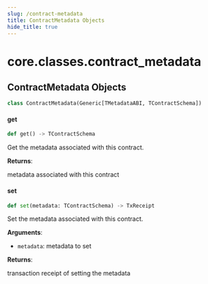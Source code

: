 ```yaml
---
slug: /contract-metadata
title: ContractMetadata Objects
hide_title: true
---
```


<a id="core.classes.contract_metadata"></a>

# core.classes.contract_metadata

<a id="core.classes.contract_metadata.ContractMetadata"></a>

## ContractMetadata Objects

```python
class ContractMetadata(Generic[TMetadataABI, TContractSchema])
```

<a id="core.classes.contract_metadata.ContractMetadata.get"></a>

#### get

```python
def get() -> TContractSchema
```

Get the metadata associated with this contract.

**Returns**:

metadata associated with this contract

<a id="core.classes.contract_metadata.ContractMetadata.set"></a>

#### set

```python
def set(metadata: TContractSchema) -> TxReceipt
```

Set the metadata associated with this contract.

**Arguments**:

- `metadata`: metadata to set

**Returns**:

transaction receipt of setting the metadata
